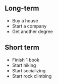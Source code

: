 ## Long-term
  
  - Buy a house
  - Start a company
  - Get another degree

## Short term

  - Finish 1 book
  - Start hiking
  - Start socializing
  - Start rock climbing
